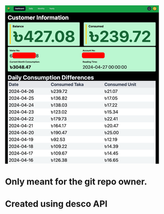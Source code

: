 ![Sample Photo](public/asset/images/2024-04-28_05-33.png)
# Only meant for the git repo owner.
# Created using desco API
